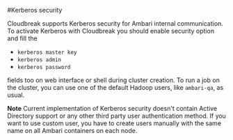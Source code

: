 #Kerberos security

Cloudbreak supports Kerberos security for Ambari internal communication. To activate Kerberos with Cloudbreak you should enable security option and fill the

 * `kerberos master key`
 * `kerberos admin`
 * `kerberos password`

fields too on web interface or shell during cluster creation. To run a job on the cluster, you can use one of the default Hadoop users, like `ambari-qa`, as usual.

**Note** Current implementation of Kerberos security doesn't contain Active Directory support or any other third party user authentication method. If you want to use custom user, you have to create users manually with the same name on all Ambari containers on each node.
